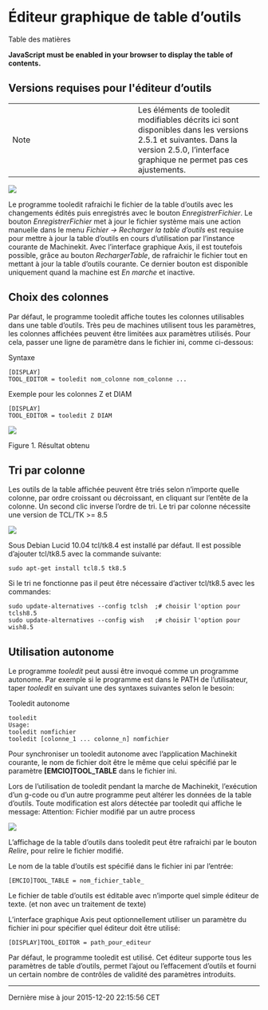 Éditeur graphique de table d’outils
===================================

Table des matières

**JavaScript must be enabled in your browser to display the table of contents.**

Versions requises pour l'éditeur d’outils
-----------------------------------------

<table>
<colgroup>
<col width="50%" />
<col width="50%" />
</colgroup>
<tbody>
<tr class="odd">
<td align="left"><div class="title">
Note
</div></td>
<td align="left">Les éléments de tooledit modifiables décrits ici sont disponibles dans les versions 2.5.1 et suivantes. Dans la version 2.5.0, l’interface graphique ne permet pas ces ajustements.</td>
</tr>
</tbody>
</table>

![](images/tooledit_fr.png)

Le programme tooledit rafraichi le fichier de la table d’outils avec les changements édités puis enregistrés avec le bouton *EnregistrerFichier*. Le bouton *EnregistrerFichier* met à jour le fichier système mais une action manuelle dans le menu *Fichier → Recharger la table d’outils* est requise pour mettre à jour la table d’outils en cours d’utilisation par l’instance courante de Machinekit. Avec l’interface graphique Axis, il est toutefois possible, grâce au bouton *RechargerTable*, de rafraichir le fichier tout en mettant à jour la table d’outils courante. Ce dernier bouton est disponible uniquement quand la machine est *En marche* et inactive.

Choix des colonnes
------------------

Par défaut, le programme tooledit affiche toutes les colonnes utilisables dans une table d’outils. Très peu de machines utilisent tous les paramètres, les colonnes affichées peuvent être limitées aux paramètres utilisés. Pour cela, passer une ligne de paramètre dans le fichier ini, comme ci-dessous:

Syntaxe

    [DISPLAY]
    TOOL_EDITOR = tooledit nom_colonne nom_colonne ...

Exemple pour les colonnes Z et DIAM

    [DISPLAY]
    TOOL_EDITOR = tooledit Z DIAM

![](images/tooledit-columns_fr.png)

Figure 1. Résultat obtenu

Tri par colonne
---------------

Les outils de la table affichée peuvent être triés selon n’importe quelle colonne, par ordre croissant ou décroissant, en cliquant sur l’entête de la colonne. Un second clic inverse l’ordre de tri. Le tri par colonne nécessite une version de TCL/TK &gt;= 8.5

![](images/tooledit-sort_fr.png)

Sous Debian Lucid 10.04 tcl/tk8.4 est installé par défaut. Il est possible d’ajouter tcl/tk8.5 avec la commande suivante:

    sudo apt-get install tcl8.5 tk8.5

Si le tri ne fonctionne pas il peut être nécessaire d’activer tcl/tk8.5 avec les commandes:

    sudo update-alternatives --config tclsh  ;# choisir l'option pour tclsh8.5
    sudo update-alternatives --config wish   ;# choisir l'option pour wish8.5

Utilisation autonome
--------------------

Le programme *tooledit* peut aussi être invoqué comme un programme autonome. Par exemple si le programme est dans le PATH de l’utilisateur, taper *tooledit* en suivant une des syntaxes suivantes selon le besoin:

Tooledit autonome

    tooledit
    Usage:
    tooledit nomfichier
    tooledit [colonne_1 ... colonne_n] nomfichier

Pour synchroniser un tooledit autonome avec l’application Machinekit courante, le nom de fichier doit être le même que celui spécifié par le paramètre **\[EMCIO\]TOOL\_TABLE** dans le fichier ini.

Lors de l’utilisation de tooledit pendant la marche de Machinekit, l’exécution d’un g-code ou d’un autre programme peut altérer les données de la table d’outils. Toute modification est alors détectée par tooledit qui affiche le message: Attention: Fichier modifié par un autre process

![](images/tooledit-warning_fr.png)

L’affichage de la table d’outils dans tooledit peut être rafraichi par le bouton *Relire*, pour relire le fichier modifié.

Le nom de la table d’outils est spécifié dans le fichier ini par l’entrée:

    [EMCIO]TOOL_TABLE = nom_fichier_table_

Le fichier de table d’outils est éditable avec n’importe quel simple éditeur de texte. (et non avec un traitement de texte)

L’interface graphique Axis peut optionnellement utiliser un paramètre du fichier ini pour spécifier quel éditeur doit être utilisé:

    [DISPLAY]TOOL_EDITOR = path_pour_editeur

Par défaut, le programme tooledit est utilisé. Cet éditeur supporte tous les paramètres de table d’outils, permet l’ajout ou l’effacement d’outils et fourni un certain nombre de contrôles de validité des paramètres introduits.

------------------------------------------------------------------------

Dernière mise à jour 2015-12-20 22:15:56 CET



